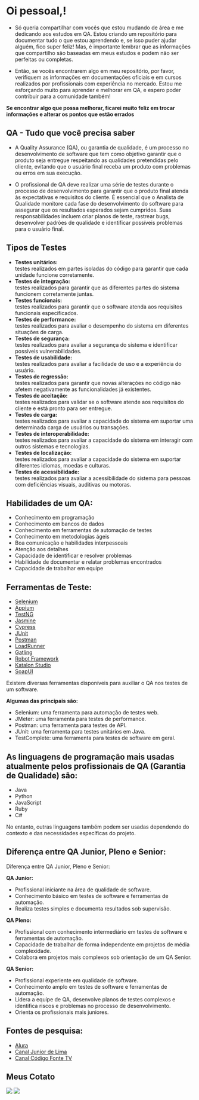 


# Oi pessoal,!

* Só queria compartilhar com vocês que estou mudando de área e me dedicando aos estudos em QA. Estou criando um repositório para documentar tudo o que estou aprendendo e, se isso puder ajudar alguém, fico super feliz! Mas, é importante lembrar que as informações que compartilho são baseadas em meus estudos e podem não ser perfeitas ou completas.

* Então, se vocês encontrarem algo em meu repositório, por favor, verifiquem as informações em documentações oficiais e em cursos realizados por profissionais com experiência no mercado. Estou me esforçando muito para aprender e melhorar em QA, e espero poder contribuir para a comunidade também!

**Se encontrar algo que possa melhorar, ficarei muito feliz em trocar informações e alterar os pontos que estão errados**


## QA - Tudo que você precisa saber
 * A Quality Assurance (QA), ou garantia de qualidade, é um processo no desenvolvimento de software que tem
como objetivo garantir que o produto seja entregue respeitando as qualidades pretendidas pelo cliente,
evitando que o usuário final receba um produto com problemas ou erros em sua execução.

* O profissional de QA deve realizar uma série de testes durante o processo de desenvolvimento para
garantir que o produto final atenda às expectativas e requisitos do cliente. É essencial que o Analista
de Qualidade monitore cada fase do desenvolvimento do software para assegurar que os resultados
esperados sejam cumpridos. Suas responsabilidades incluem criar planos de teste, rastrear bugs,
desenvolver padrões de qualidade e identificar possíveis problemas para o usuário final.
                
## Tipos de Testes
           
* **Testes unitários:** <br>testes realizados em partes isoladas do código para garantir que cada unidade funcione corretamente.
* **Testes de integração:**<br> testes realizados para garantir que as diferentes partes do sistema funcionem corretamente juntas.      
* **Testes funcionais:** <br>testes realizados para garantir que o software atenda aos requisitos funcionais especificados.
* **Testes de performance:**<br> testes realizados para avaliar o desempenho do sistema em diferentes situações de carga.
* **Testes de segurança:**<br> testes realizados para avaliar a segurança do sistema e identificar possíveis vulnerabilidades.
* **Testes de usabilidade:**<br> testes realizados para avaliar a facilidade de uso e a experiência do usuário.
* **Testes de regressão:**<br> testes realizados para garantir que novas alterações no código não afetem negativamente as funcionalidades já existentes.
* **Testes de aceitação:**<br> testes realizados para validar se o software atende aos requisitos do cliente e está pronto para ser entregue.
* **Testes de carga:** <br>testes realizados para avaliar a capacidade do sistema em suportar uma determinada carga de usuários ou transações.
* **Testes de interoperabilidade:**<br> testes realizados para avaliar a capacidade do sistema em interagir com outros sistemas e tecnologias.
* **Testes de localização:** <br>testes realizados para avaliar a capacidade do sistema em suportar diferentes idiomas, moedas e culturas.
* **Testes de acessibilidade:**<br> testes realizados para avaliar a acessibilidade do sistema para pessoas com deficiências visuais, auditivas ou motoras.


## Habilidades de um QA:

* Conhecimento em programação
* Conhecimento em bancos de dados
* Conhecimento em ferramentas de automação de testes
* Conhecimento em metodologias ágeis
* Boa comunicação e habilidades interpessoais
* Atenção aos detalhes
* Capacidade de identificar e resolver problemas
* Habilidade de documentar e relatar problemas encontrados
* Capacidade de trabalhar em equipe

##  Ferramentas de Teste:

* [Selenium](https://www.selenium.dev/documentation/)
* [Appium](https://appium.io/docs/en/about-appium/intro/)
* [TestNG](https://testng.org/doc/)
* [Jasmine](https://jasmine.github.io/)
* [Cypress](https://docs.cypress.io/guides/overview/why-cypress)
* [JUnit](https://junit.org/junit5/docs/current/user-guide/)
* [Postman](https://learning.postman.com/docs/introduction/overview/)
* [LoadRunner](https://admhelp.microfocus.com/lr/en/2022-2022-r2/help/WebHelp/Content/WelcomeContent/c_Welcome.htm)
* [Gatling](https://gatling.io/docs/gatling/reference/current/)
* [Robot Framework](https://robotframework.org/robotframework/latest/RobotFrameworkUserGuide.html)
* [Katalon Studio](https://docs.katalon.com/)
* [SoapUI](https://www.soapui.org/docs/)

Existem diversas ferramentas disponíveis para auxiliar o QA nos testes de um software.<br>

 **Algumas das principais são:**

+ Selenium: uma ferramenta para automação de testes web.
+ JMeter: uma ferramenta para testes de performance.
+ Postman: uma ferramenta para testes de API.
+ JUnit: uma ferramenta para testes unitários em Java.
+ TestComplete: uma ferramenta para testes de software em geral.

## As linguagens de programação mais usadas atualmente pelos profissionais de QA (Garantia de Qualidade) são:

* Java
* Python
* JavaScript
* Ruby
* C#

No entanto, outras linguagens também podem ser usadas dependendo do contexto e das necessidades específicas do projeto.


## Diferença entre QA Junior, Pleno e Senior:
Diferença entre QA Junior, Pleno e Senior:

**QA Junior:**

* Profissional iniciante na área de qualidade de software.
* Conhecimento básico em testes de software e ferramentas de automação.
* Realiza testes simples e documenta resultados sob supervisão.

**QA Pleno:**

* Profissional com conhecimento intermediário em testes de software e ferramentas de automação.
* Capacidade de trabalhar de forma independente em projetos de média complexidade.
* Colabora em projetos mais complexos sob orientação de um QA Senior.

**QA Senior:**

* Profissional experiente em qualidade de software.
* Conhecimento amplo em testes de software e ferramentas de automação.
* Lidera a equipe de QA, desenvolve planos de testes complexos e identifica riscos e problemas no processo de desenvolvimento.
* Orienta os profissionais mais juniores.


##  Fontes de pesquisa:

* [Alura](https://www.alura.com.br/)
* [Canal Junior de Lima](https://www.youtube.com/@JuliodeLimas)
* [Canal Código Fonte TV](https://www.youtube.com/watch?v=eCmIALYTqPk)


## Meus Cotato
<div>
    <a href="https://www.instagram.com/brunolucas013/" target="_blank"><img
            src="https://img.shields.io/badge/-Instagram-%23E4405F?style=for-the-badge&logo=instagram&logoColor=white"
            target="_blank"></a>
    <a href="www.linkedin.com/in/bruno-lucasQA" target="_blank"><img
            src="https://img.shields.io/badge/-LinkedIn-%230077B5?style=for-the-badge&logo=linkedin&logoColor=white"
            target="_blank"></a>
</div>